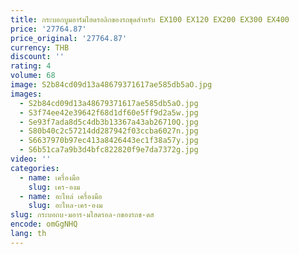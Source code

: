 ```yaml
---
title: กระบอกบูมอาร์มไฮดรอลิกของรถขุดสําหรับ EX100 EX120 EX200 EX300 EX400
price: '27764.87'
price_original: '27764.87'
currency: THB
discount: ''
rating: 4
volume: 68
image: S2b84cd09d13a48679371617ae585db5aO.jpg
images:
  - S2b84cd09d13a48679371617ae585db5aO.jpg
  - S3f74ee42e39642f68d1df60e5ff9d2a5w.jpg
  - Se93f7ada8d5c4db3b13367a43ab26710Q.jpg
  - S80b40c2c57214dd287942f03ccba6027n.jpg
  - S6637970b97ec413a8426443ec1f38a57y.jpg
  - S6b51ca7a9b3d4bfc822820f9e7da7372g.jpg
video: ''
categories:
  - name: เครื่องมือ
    slug: เคร-องม
  - name: อะไหล่ เครื่องมือ
    slug: อะไหล-เคร-องม
slug: กระบอกบ-มอาร-มไฮดรอล-กของรถข-ดส
encode: omGgNHQ
lang: th
---
```

  